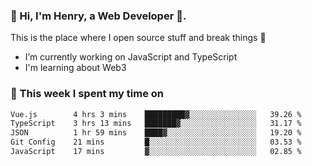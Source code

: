 <!-- [![Click to enter my website](https://github.com/zh30/zh30/assets/7930156/bb82b0df-3fb8-4136-8522-734cd2b27f6a)](https://blog.zhanghe.dev) -->

### 👋 Hi, I'm Henry, a Web Developer 🚀.

This is the place where I open source stuff and break things :rofl:

- I’m currently working on JavaScript and TypeScript
- I'm learning about Web3 

### 💪 This week I spent my time on

<!--START_SECTION:waka-->

```txt
Vue.js        4 hrs 3 mins    █████████▓░░░░░░░░░░░░░░░   39.26 %
TypeScript    3 hrs 13 mins   ███████▓░░░░░░░░░░░░░░░░░   31.17 %
JSON          1 hr 59 mins    ████▓░░░░░░░░░░░░░░░░░░░░   19.20 %
Git Config    21 mins         █░░░░░░░░░░░░░░░░░░░░░░░░   03.53 %
JavaScript    17 mins         ▓░░░░░░░░░░░░░░░░░░░░░░░░   02.85 %
```

<!--END_SECTION:waka-->
